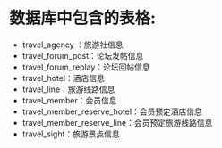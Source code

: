  # 数据库中包含的表格:
- travel_agency ：旅游社信息
- travel_forum_post：论坛发帖信息
- travel_forum_replay：论坛回帖信息
- travel_hotel：酒店信息
- travel_line：旅游线路信息
- travel_member：会员信息
- travel_member_reserve_hotel：会员预定酒店信息
- travel_member_reserve_line：会员预定旅游线路信息
- travel_sight：旅游景点信息


